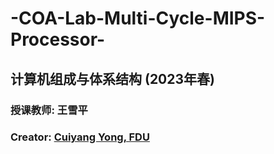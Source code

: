 # -COA-Lab-Multi-Cycle-MIPS-Processor-
## 计算机组成与体系结构 (2023年春)
### 授课教师: 王雪平
### Creator: [Cuiyang Yong, FDU](https://www.zhihu.com/people/ycy-hbp) 
